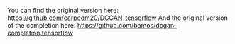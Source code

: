 You can find the original version here: https://github.com/carpedm20/DCGAN-tensorflow
And the original version of the completion here: https://github.com/bamos/dcgan-completion.tensorflow
